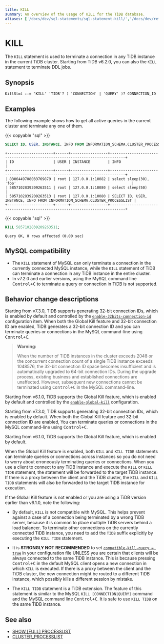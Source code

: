 ```yaml
---
title: KILL
summary: An overview of the usage of KILL for the TiDB database.
aliases: ['/docs/dev/sql-statements/sql-statement-kill/','/docs/dev/reference/sql/statements/kill/']
---
```


# KILL

The `KILL` statement is used to terminate a connection in any TiDB instance in the current TiDB cluster. Starting from TiDB v6.2.0, you can also the `KILL` statement to terminate DDL jobs. 

## Synopsis

```ebnf+diagram
KillStmt ::= 'KILL' 'TIDB'? ( 'CONNECTION' | 'QUERY' )? CONNECTION_ID
```

## Examples

The following example shows how to get all active queries in the current cluster and terminate any one of them.

{{< copyable "sql" >}}

```sql
SELECT ID, USER, INSTANCE, INFO FROM INFORMATION_SCHEMA.CLUSTER_PROCESSLIST;
```

```
+---------------------+------+-----------------+-----------------------------------------------------------------------------+
| ID                  | USER | INSTANCE        | INFO                                                                        |
+---------------------+------+-----------------+-----------------------------------------------------------------------------+
| 8306449708033769879 | root | 127.0.0.1:10082 | select sleep(30), 'foo'                                                     |
| 5857102839209263511 | root | 127.0.0.1:10080 | select sleep(50)                                                            |
| 5857102839209263513 | root | 127.0.0.1:10080 | SELECT ID, USER, INSTANCE, INFO FROM INFORMATION_SCHEMA.CLUSTER_PROCESSLIST |
+---------------------+------+-----------------+-----------------------------------------------------------------------------+
```

{{< copyable "sql" >}}

```sql
KILL 5857102839209263511;
```

```
Query OK, 0 rows affected (0.00 sec)
```

## MySQL compatibility

- The `KILL` statement of MySQL can only terminate a connection in the currently connected MySQL instance, while the `KILL` statement of TiDB can terminate a connection in any TiDB instance in the entire cluster.
- In v7.2.0 and earlier versions, using the MySQL command line <kbd>Control+C</kbd> to terminate a query or connection in TiDB is not supported.

## Behavior change descriptions

<CustomContent platform="tidb">

Starting from v7.3.0, TiDB supports generating 32-bit connection IDs, which is enabled by default and controlled by the [`enable-32bits-connection-id`](/tidb-configuration-file.md#enable-32bits-connection-id-new-in-v730) configuration item. When both the Global Kill feature and 32-bit connection ID are enabled, TiDB generates a 32-bit connection ID and you can terminate queries or connections in the MySQL command-line using <kbd>Control+C</kbd>.

> **Warning:**
>
> When the number of TiDB instances in the cluster exceeds 2048 or the concurrent connection count of a single TiDB instance exceeds 1048576, the 32-bit connection ID space becomes insufficient and is automatically upgraded to 64-bit connection IDs. During the upgrade process, existing business and established connections are unaffected. However, subsequent new connections cannot be terminated using <kbd>Control+C</kbd> in the MySQL command-line.

Starting from v6.1.0, TiDB supports the Global Kill feature, which is enabled by default and controlled by the [`enable-global-kill`](/tidb-configuration-file.md#enable-global-kill-new-in-v610) configuration.

</CustomContent>

<CustomContent platform="tidb-cloud">

Starting from v7.3.0, TiDB supports generating 32-bit connection IDs, which is enabled by default. When both the Global Kill feature and 32-bit connection ID are enabled, You can terminate queries or connections in the MySQL command-line using <kbd>Control+C</kbd>.

Starting from v6.1.0, TiDB supports the Global Kill feature, which is enabled by default.

</CustomContent>

When the Global Kill feature is enabled, both `KILL` and `KILL TIDB` statements can terminate queries or connections across instances so you do not need to worry about erroneously terminating queries or connections. When you use a client to connect to any TiDB instance and execute the `KILL` or `KILL TIDB` statement, the statement will be forwarded to the target TiDB instance. If there is a proxy between the client and the TiDB cluster, the `KILL` and `KILL TIDB` statements will also be forwarded to the target TiDB instance for execution.

If the Global Kill feature is not enabled or you are using a TiDB version earlier than v6.1.0, note the following:

- By default, `KILL` is not compatible with MySQL. This helps prevent against a case of a connection being terminated by a wrong TiDB server, because it is common to place multiple TiDB servers behind a load balancer. To terminate other connections on the currently connected TiDB instance, you need to add the `TIDB` suffix explicitly by executing the `KILL TIDB` statement.

<CustomContent platform="tidb">

- It is **STRONGLY NOT RECOMMENDED** to set [`compatible-kill-query = true`](/tidb-configuration-file.md#compatible-kill-query) in your configuration file UNLESS you are certain that clients will be always connected to the same TiDB instance. This is because pressing <kbd>Control+C</kbd> in the default MySQL client opens a new connection in which `KILL` is executed. If there is a proxy between the client and the TiDB cluster, the new connection might be routed to a different TiDB instance, which possibly kills a different session by mistake.

</CustomContent>

- The `KILL TIDB` statement is a TiDB extension. The feature of this statement is similar to the MySQL `KILL [CONNECTION|QUERY]` command and the MySQL command line <kbd>Control+C</kbd>. It is safe to use `KILL TIDB` on the same TiDB instance.

## See also

* [SHOW \[FULL\] PROCESSLIST](/sql-statements/sql-statement-show-processlist.md)
* [CLUSTER_PROCESSLIST](/information-schema/information-schema-processlist.md#cluster_processlist)
